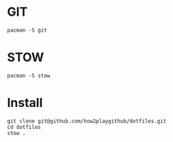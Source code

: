 # GIT
```
pacman -S git
```

# STOW
```
pacman -S stow
```

# Install
```
git clone git@github.com/how2playgithub/dotfiles.git
cd dotfiles
stow .
```
